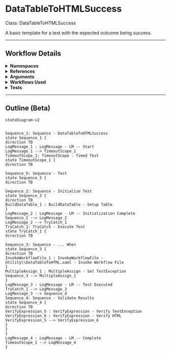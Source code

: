 # DataTableToHTMLSuccess
Class: DataTableToHTMLSuccess

A basic template for a test with the expected outcome being success.

<hr />

## Workflow Details
<details>
    <summary>
    <b>Namespaces</b>
    </summary>
    
- System.Activities
- System.Activities.Statements
- System.Activities.Expressions
- System.Activities.Validation
- System.Activities.XamlIntegration
- Microsoft.VisualBasic
- Microsoft.VisualBasic.Activities
- System
- System.Collections
- System.Collections.Generic
- System.Data
- System.Diagnostics
- System.Drawing
- System.IO
- System.Linq
- System.Net.Mail
- System.Xml
- System.Text
- System.Xml.Linq
- UiPath.Core
- UiPath.Core.Activities
- System.Windows.Markup
- System.Collections.ObjectModel
- System.Runtime.Serialization
- System.Reflection
- System.Linq.Expressions
- UiPath.Testing.Activities
- UiPath.Shared.Activities
- GlobalVariablesNamespace
- GlobalConstantsNamespace
- System.Activities.Runtime.Collections
- System.ComponentModel
- System.Xml.Serialization
- System.Text.RegularExpressions


</details>
<details>
    <summary>
    <b>References</b>
    </summary>

- Microsoft.CSharp
- Microsoft.VisualBasic
- mscorlib
- NPOI
- PresentationCore
- PresentationFramework
- System
- System.Activities
- System.ComponentModel
- System.ComponentModel.TypeConverter
- System.Configuration.ConfigurationManager
- System.Console
- System.Core
- System.Data
- System.Drawing
- System.Linq
- System.Linq.Expressions
- System.Memory
- System.Memory.Data
- System.ObjectModel
- System.Private.CoreLib
- System.Private.DataContractSerialization
- System.Private.ServiceModel
- System.Private.Uri
- System.Reflection.DispatchProxy
- System.Reflection.Metadata
- System.Reflection.TypeExtensions
- System.Runtime.Serialization
- System.Runtime.Serialization.Formatters
- System.Runtime.Serialization.Primitives
- System.Security.Permissions
- System.ServiceModel
- System.ServiceModel.Activities
- System.Xaml
- System.Xml
- System.Xml.Linq
- UiPath.Excel
- UiPath.Excel.Activities
- UiPath.Mail.Activities
- UiPath.Studio.Constants
- UiPath.System.Activities
- UiPath.Testing.Activities
- UiPath.Workflow
- WindowsBase
- System.ComponentModel.EventBasedAsync
- Microsoft.Win32.Primitives
- System.ComponentModel.Primitives
- System.Private.Xml
- System.Data.Common
- System.Data.SqlClient
- UiPath.System.Activities.Design
- UiPath.System.Activities.ViewModels
- System.Text.RegularExpressions


</details>
<details>
    <summary>
    <b>Arguments</b>
    </summary>
    | Name | Direction | Type | Description |
|  --- | --- | --- | ---  |

    
</details>
<details>
    <summary>
    <b>Workflows Used</b>
    </summary>

- C:\Users\eyash\Documents\UiPath\LazyFramework\Utility\DataTableToHTML.xaml

    
</details>
<details>
    <summary>
    <b>Tests</b>
    </summary>



    
</details>

<hr />

## Outline (Beta)

```mermaid
stateDiagram-v2


Sequence_1: Sequence - DataTableToHTMLSuccess
state Sequence_1 {
direction TB
LogMessage_1 : LogMessage - LM -- Start
LogMessage_1 --> TimeoutScope_1
TimeoutScope_1: TimeoutScope - Timed Test
state TimeoutScope_1 {
direction TB

Sequence_5: Sequence - Test
state Sequence_5 {
direction TB

Sequence_2: Sequence - Initialize Test
state Sequence_2 {
direction TB
BuildDataTable_1 : BuildDataTable - Setup Table
}
LogMessage_2 : LogMessage - LM -- Initialization Complete
Sequence_2 --> LogMessage_2
LogMessage_2 --> TryCatch_1
TryCatch_1: TryCatch - Execute Test
state TryCatch_1 {
direction TB

Sequence_3: Sequence - ... When
state Sequence_3 {
direction TB
InvokeWorkflowFile_1 : InvokeWorkflowFile - Utility\\DataTableToHTML.xaml - Invoke Workflow File
}
MultipleAssign_1 : MultipleAssign - Set TestException
Sequence_3 --> MultipleAssign_1
}
LogMessage_3 : LogMessage - LM -- Test Executed
TryCatch_1 --> LogMessage_3
LogMessage_3 --> Sequence_4
Sequence_4: Sequence - Validate Results
state Sequence_4 {
direction TB
VerifyExpression_5 : VerifyExpression - Verify TextException
VerifyExpression_6 : VerifyExpression - Verify HTML
VerifyExpression_5 --> VerifyExpression_6
}
}
}
LogMessage_4 : LogMessage - LM -- Complete
TimeoutScope_1 --> LogMessage_4
}
```